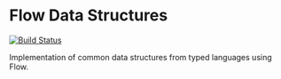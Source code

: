 # Flow Data Structures

[![Build Status](https://travis-ci.org/mattphillips/flow-data-structures.svg?branch=master)](https://travis-ci.org/mattphillips/flow-data-structures)

Implementation of common data structures from typed languages using Flow.


